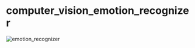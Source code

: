 # computer_vision_emotion_recognizer
![emotion_recognizer](https://user-images.githubusercontent.com/73787436/150326770-2f6c6225-3c71-4c2a-845e-049c92645a6c.PNG)
